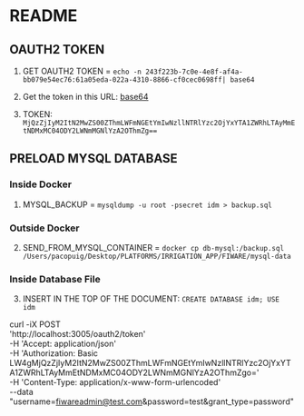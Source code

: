 # README

## OAUTH2 TOKEN
1. GET OAUTH2 TOKEN = ```echo -n 243f223b-7c0e-4e8f-af4a-bb079e54ec76:61a05eda-022a-4310-8866-cf0cec0698ff| base64```
2. Get the token in this URL: [base64](https://v2.cryptii.com/text/base64)

2. TOKEN: ```MjQzZjIyM2ItN2MwZS00ZThmLWFmNGEtYmIwNzllNTRlYzc2OjYxYTA1ZWRhLTAyMmEtNDMxMC04ODY2LWNmMGNlYzA2OThmZg==```

## PRELOAD MYSQL DATABASE

### Inside Docker

1. MYSQL_BACKUP = `mysqldump -u root -psecret idm > backup.sql`

### Outside Docker

2. SEND_FROM_MYSQL_CONTAINER = `docker cp db-mysql:/backup.sql /Users/pacopuig/Desktop/PLATFORMS/IRRIGATION_APP/FIWARE/mysql-data`

### Inside Database File

3. INSERT IN THE TOP OF THE DOCUMENT: `CREATE DATABASE idm; USE idm`



curl -iX POST \
  'http://localhost:3005/oauth2/token' \
  -H 'Accept: application/json' \
  -H 'Authorization: Basic LW4gMjQzZjIyM2ItN2MwZS00ZThmLWFmNGEtYmIwNzllNTRlYzc2OjYxYTA1ZWRhLTAyMmEtNDMxMC04ODY2LWNmMGNlYzA2OThmZgo=' \
  -H 'Content-Type: application/x-www-form-urlencoded' \
  --data "username=fiwareadmin@test.com&password=test&grant_type=password"